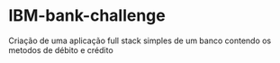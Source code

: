 # IBM-bank-challenge
Criação de uma aplicação full stack simples de um banco contendo os metodos de débito e crédito
